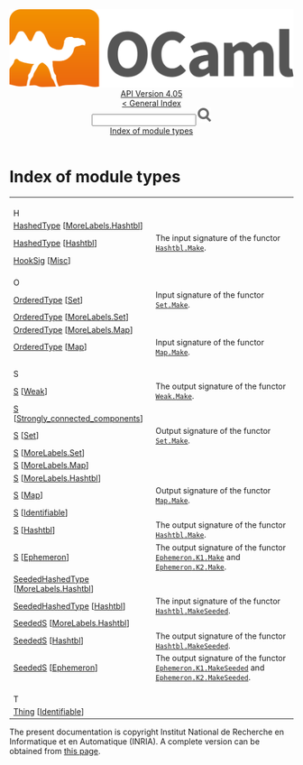 <!-- ((! set title API !)) ((! set documentation !)) ((! set api !)) ((! set nobreadcrumb !)) -->
<div class="api"><header><nav class="toc brand"><a class="brand" href="https://ocaml.org/"><img src="colour-logo-gray.svg" class="svg" alt="OCaml"></a></nav><nav class="toc"><div class="toc_version"><a href="/docs" id="version-select">API Version 4.05</a></div><a href="index.html">&lt; General Index</a><div class="api_search"><input type="text" name="apisearch" id="api_search" oninput="mySearch(false);" onkeypress="this.oninput();" onclick="this.oninput();" onpaste="this.oninput();">
<img src="search_icon.svg" alt="Search" class="svg" onclick="mySearch(false)"></div>
<div id="search_results"></div><div class="toc_title"><a href="#top">Index of module types</a></div><ul></ul></nav></header>

<h1>Index of module types</h1>
<table>
<tbody><tr><td align="left"><br>H</td></tr>
<tr><td><a href="MoreLabels.Hashtbl.HashedType.html">HashedType</a> [<a href="MoreLabels.Hashtbl.html">MoreLabels.Hashtbl</a>]</td>
<td></td></tr>
<tr><td><a href="Hashtbl.HashedType.html">HashedType</a> [<a href="Hashtbl.html">Hashtbl</a>]</td>
<td><div class="info">
The input signature of the functor <a href="Hashtbl.Make.html"><code class="code"><span class="constructor">Hashtbl</span>.<span class="constructor">Make</span></code></a>.
</div>
</td></tr>
<tr><td><a href="Misc.HookSig.html">HookSig</a> [<a href="Misc.html">Misc</a>]</td>
<td></td></tr>
<tr><td align="left"><br>O</td></tr>
<tr><td><a href="Set.OrderedType.html">OrderedType</a> [<a href="Set.html">Set</a>]</td>
<td><div class="info">
Input signature of the functor <a href="Set.Make.html"><code class="code"><span class="constructor">Set</span>.<span class="constructor">Make</span></code></a>.
</div>
</td></tr>
<tr><td><a href="MoreLabels.Set.OrderedType.html">OrderedType</a> [<a href="MoreLabels.Set.html">MoreLabels.Set</a>]</td>
<td></td></tr>
<tr><td><a href="MoreLabels.Map.OrderedType.html">OrderedType</a> [<a href="MoreLabels.Map.html">MoreLabels.Map</a>]</td>
<td></td></tr>
<tr><td><a href="Map.OrderedType.html">OrderedType</a> [<a href="Map.html">Map</a>]</td>
<td><div class="info">
Input signature of the functor <a href="Map.Make.html"><code class="code"><span class="constructor">Map</span>.<span class="constructor">Make</span></code></a>.
</div>
</td></tr>
<tr><td align="left"><br>S</td></tr>
<tr><td><a href="Weak.S.html">S</a> [<a href="Weak.html">Weak</a>]</td>
<td><div class="info">
The output signature of the functor <a href="Weak.Make.html"><code class="code"><span class="constructor">Weak</span>.<span class="constructor">Make</span></code></a>.
</div>
</td></tr>
<tr><td><a href="Strongly_connected_components.S.html">S</a> [<a href="Strongly_connected_components.html">Strongly_connected_components</a>]</td>
<td></td></tr>
<tr><td><a href="Set.S.html">S</a> [<a href="Set.html">Set</a>]</td>
<td><div class="info">
Output signature of the functor <a href="Set.Make.html"><code class="code"><span class="constructor">Set</span>.<span class="constructor">Make</span></code></a>.
</div>
</td></tr>
<tr><td><a href="MoreLabels.Set.S.html">S</a> [<a href="MoreLabels.Set.html">MoreLabels.Set</a>]</td>
<td></td></tr>
<tr><td><a href="MoreLabels.Map.S.html">S</a> [<a href="MoreLabels.Map.html">MoreLabels.Map</a>]</td>
<td></td></tr>
<tr><td><a href="MoreLabels.Hashtbl.S.html">S</a> [<a href="MoreLabels.Hashtbl.html">MoreLabels.Hashtbl</a>]</td>
<td></td></tr>
<tr><td><a href="Map.S.html">S</a> [<a href="Map.html">Map</a>]</td>
<td><div class="info">
Output signature of the functor <a href="Map.Make.html"><code class="code"><span class="constructor">Map</span>.<span class="constructor">Make</span></code></a>.
</div>
</td></tr>
<tr><td><a href="Identifiable.S.html">S</a> [<a href="Identifiable.html">Identifiable</a>]</td>
<td></td></tr>
<tr><td><a href="Hashtbl.S.html">S</a> [<a href="Hashtbl.html">Hashtbl</a>]</td>
<td><div class="info">
The output signature of the functor <a href="Hashtbl.Make.html"><code class="code"><span class="constructor">Hashtbl</span>.<span class="constructor">Make</span></code></a>.
</div>
</td></tr>
<tr><td><a href="Ephemeron.S.html">S</a> [<a href="Ephemeron.html">Ephemeron</a>]</td>
<td><div class="info">
The output signature of the functor <a href="Ephemeron.K1.Make.html"><code class="code"><span class="constructor">Ephemeron</span>.<span class="constructor">K1</span>.<span class="constructor">Make</span></code></a> and <a href="Ephemeron.K2.Make.html"><code class="code"><span class="constructor">Ephemeron</span>.<span class="constructor">K2</span>.<span class="constructor">Make</span></code></a>.
</div>
</td></tr>
<tr><td><a href="MoreLabels.Hashtbl.SeededHashedType.html">SeededHashedType</a> [<a href="MoreLabels.Hashtbl.html">MoreLabels.Hashtbl</a>]</td>
<td></td></tr>
<tr><td><a href="Hashtbl.SeededHashedType.html">SeededHashedType</a> [<a href="Hashtbl.html">Hashtbl</a>]</td>
<td><div class="info">
The input signature of the functor <a href="Hashtbl.MakeSeeded.html"><code class="code"><span class="constructor">Hashtbl</span>.<span class="constructor">MakeSeeded</span></code></a>.
</div>
</td></tr>
<tr><td><a href="MoreLabels.Hashtbl.SeededS.html">SeededS</a> [<a href="MoreLabels.Hashtbl.html">MoreLabels.Hashtbl</a>]</td>
<td></td></tr>
<tr><td><a href="Hashtbl.SeededS.html">SeededS</a> [<a href="Hashtbl.html">Hashtbl</a>]</td>
<td><div class="info">
The output signature of the functor <a href="Hashtbl.MakeSeeded.html"><code class="code"><span class="constructor">Hashtbl</span>.<span class="constructor">MakeSeeded</span></code></a>.
</div>
</td></tr>
<tr><td><a href="Ephemeron.SeededS.html">SeededS</a> [<a href="Ephemeron.html">Ephemeron</a>]</td>
<td><div class="info">
The output signature of the functor <a href="Ephemeron.K1.MakeSeeded.html"><code class="code"><span class="constructor">Ephemeron</span>.<span class="constructor">K1</span>.<span class="constructor">MakeSeeded</span></code></a> and <a href="Ephemeron.K2.MakeSeeded.html"><code class="code"><span class="constructor">Ephemeron</span>.<span class="constructor">K2</span>.<span class="constructor">MakeSeeded</span></code></a>.
</div>
</td></tr>
<tr><td align="left"><br>T</td></tr>
<tr><td><a href="Identifiable.Thing.html">Thing</a> [<a href="Identifiable.html">Identifiable</a>]</td>
<td></td></tr>
</tbody></table>

<div class="copyright">The present documentation is copyright Institut National de Recherche en Informatique et en Automatique (INRIA). A complete version can be obtained from <a href="http://caml.inria.fr/pub/docs/manual-ocaml/">this page</a>.</div></div>